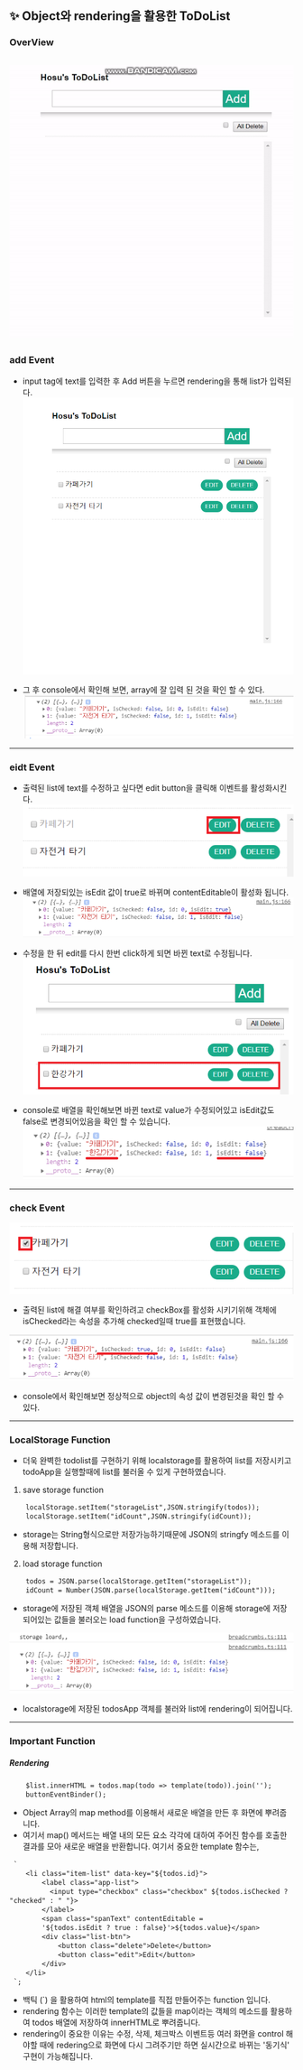 ﻿
## ✨ Object와 rendering을 활용한 ToDoList 

### OverView
![overview](./image/overview.gif)
---
### add Event
- input tag에 text를 입력한 후 Add 버튼을 누르면 rendering을 통해
list가 입력된다.
![addEvent](./image/addText.png)


- 그 후 console에서 확인해 보면, array에 잘 입력 된 것을 확인 할 수 있다.
![addArray](./image/addArray.png)

---
### eidt Event
- 출력된 list에 text를 수정하고 싶다면 edit button을 클릭해 이벤트를 활성화시킨다.
![editEvent](./image/editEvent.png)

- 배열에 저장되있는 isEdit 값이 true로 바뀌며 contentEditable이 활성화 됩니다.
![eidtEventArray](./image/editEventArray.png)

- 수정을 한 뒤 edit를 다시 한번 click하게 되면 바뀐 text로 수정됩니다.
![editFinish](./image/editFinish.png)

- console로 배열을 확인해보면 바뀐 text로 value가 수정되어있고 isEdit값도 false로 변경되어있음을 확인 할 수 있습니다.
![editFinishArray](./image/editFinishArray.png)
---
### check Event
![checkEvent](./image/checkEvent.png)
- 출력된 list에 해결 여부를 확인하려고 checkBox를 활성화 시키기위해 객체에 isChecked라는 속성을 추가해 checked일때 true를 표현했습니다.

![checkEventArray](./image/checkEventArray.png)
- console에서 확인해보면 정상적으로 object의 속성 값이 변경된것을 확인 할 수 있다.
---
### LocalStorage Function
- 더욱 완벽한 todolist를 구현하기 위해 localstorage를 활용하여 list를 저장시키고 todoApp을 실행할때에 list를 불러올 수 있게 구현하였습니다.
1) save storage function
~~~
    localStorage.setItem("storageList",JSON.stringify(todos));
    localStorage.setItem("idCount",JSON.stringify(idCount));
~~~
- storage는 String형식으로만 저장가능하기때문에 JSON의 stringfy 메소드를 이용해 저장합니다.

2) load storage function
~~~
    todos = JSON.parse(localStorage.getItem("storageList"));
    idCount = Number(JSON.parse(localStorage.getItem("idCount")));
~~~
- storage에 저장된 객체 배열을 JSON의 parse 메소드를 이용해 storage에 저장되어있는 값들을 불러오는 load function을 구성하였습니다.

![storageArray](./image/storageArray.png)
- localstorage에 저장된 todosApp 객체를 불러와 list에 rendering이 되어집니다.

---
### Important Function 
##### Rendering

~~~
    $list.innerHTML = todos.map(todo => template(todo)).join('');
    buttonEventBinder();
~~~
- Object Array의 map method를 이용해서 새로운 배열을 만든 후 화면에 뿌려줍니다. 
- 여기서 map() 메서드는 배열 내의 모든 요소 각각에 대하여 주어진 함수를 호출한 결과를 모아 새로운 배열을 반환합니다.
여기서 중요한 template 함수는,
~~~
 `
    <li class="item-list" data-key="${todos.id}">
        <label class="app-list">
          <input type="checkbox" class="checkbox" ${todos.isChecked ? "checked" : " "}>
        </label>
        <span class="spanText" contentEditable = 
        '${todos.isEdit ? true : false}'>${todos.value}</span>
        <div class="list-btn">
            <button class="delete">Delete</button>
            <button class="edit">Edit</button>
        </div>
    </li> 
 `;
~~~
- 백틱 (`) 을 활용하여 html의 template를 직접 만들어주는 function 입니다.
- rendering 함수는 이러한 template의 값들을 map이라는 객체의 메소드를 활용하여 todos 배열에 저장하여 innerHTML로 뿌려줍니다.
- rendering이 중요한 이유는 수정, 삭제, 체크박스 이벤트등 여러 화면을 control 해야할 때에 redering으로 화면에 다시 그려주기만 하면 실시간으로 바뀌는 '동기식' 구현이 가능해집니다.